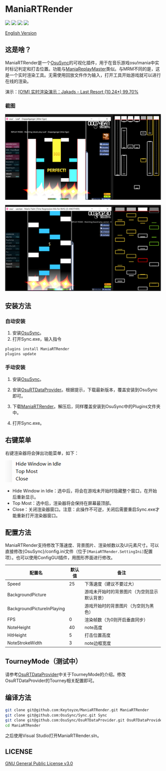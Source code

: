 # ManiaRTRender

[![](https://img.shields.io/github/v/release/Keytoyze/ManiaRTRender?color=blue)](https://github.com/Keytoyze/ManiaRTRender/releases/latest)
[![](https://img.shields.io/github/downloads/Keytoyze/ManiaRTRender/total)](https://github.com/Keytoyze/ManiaRTRender/releases)
[![](https://img.shields.io/github/contributors/Keytoyze/ManiaRTRender?color=green)](https://github.com/Keytoyze/ManiaRTRender/graphs/contributors)
[![](https://img.shields.io/github/license/Keytoyze/ManiaRTRender)](https://github.com/Keytoyze/ManiaRTRender/blob/master/LICENSE)

[English Version](README_EN.md)

## 这是啥？

ManiaRTRender是一个[OsuSync](https://github.com/Deliay/osuSync)的可视化插件，用于在音乐游戏osu!mania中实时标记判定和打击位置。功能与[ManiaReplayMaster](https://github.com/Keytoyze/Mania-Replay-Master)类似。与MRM不同的是，这是一个实时渲染工具。无需使用回放文件作为输入，打开工具开始游戏就可以进行在线的渲染。

演示：[[O!M] 实时渲染演示：Jakads - Last Resort (10.24*) 99.70%](https://www.bilibili.com/video/BV1vE411c73P)

### 截图

![](Screenshots/screenshot1.png)

![](Screenshots/screenshot2.png)


## 安装方法

### 自动安装
1. 安装[OsuSync](https://github.com/Deliay/osuSync)。
2. 打开Sync.exe，输入指令
```
plugins install ManiaRTRender
plugins update
```

### 手动安装

1. 安装[OsuSync](https://github.com/Deliay/osuSync)。

2. 安装[OsuRTDataProvider](https://github.com/OsuSync/OsuRTDataProvider)。根据提示，下载最新版本，覆盖安装到OsuSync即可。

3. 下载[ManiaRTRender](https://github.com/Keytoyze/ManiaRTRender/releases)。解压后，同样覆盖安装到OsuSync中的Plugins文件夹中。

4. 打开Sync.exe。

## 右键菜单
右键渲染器将会弹出功能菜单，如下：

![](Screenshots/menu.png)

- Hide Window in Idle：选中后，将会在游戏未开始时隐藏整个窗口，在开始后重新显示。
- Top Most：选中后，渲染器将会保持在屏幕最顶部。
- Close：关闭渲染器窗口。注意：此操作不可逆，关闭后需要重启Sync.exe才能重新打开渲染器窗口。

## 配置方法

ManiaRTRender支持修改下落速度、背景图片、渲染帧数以及UI元素尺寸。可以直接修改{OsuSync}/config.ini文件（位于`[ManiaRTRender.SettingIni]`配置项）。也可以使用ConfigGUI插件，用图形界面进行修改。

|配置名|默认值|备注
|-|-|-
|Speed|25|下落速度（建议不要过大）
|BackgroundPicture||游戏未开始时的背景图片（为空则显示默认背景）
|BackgroundPictureInPlaying||游戏开始时的背景图片（为空则为黑色）
|FPS|0|渲染帧数（为0则开启垂直同步）
|NoteHeight|40|note高度
|HitHeight|5|打击位置高度
|NoteStrokeWidth|3|note边框宽度

## TourneyMode（测试中）

请参考[OsuRTDataProvider](https://github.com/OsuSync/OsuRTDataProvider)中关于TourneyMode的介绍。修改OsuRTDataProvider的Tourney相关配置即可。

## 编译方法
```bash
git clone git@github.com:Keytoyze/ManiaRTRender.git ManiaRTRender
git clone git@github.com:OsuSync/Sync.git Sync
git clone git@github.com:OsuSync/OsuRTDataProvider.git OsuRTDataProvider
cd ManiaRTRender
```

之后使用Visual Studio打开ManiaRTRender.sln。
## LICENSE

[GNU General Public License v3.0](https://github.com/Keytoyze/ManiaRTRender/blob/master/LICENSE)
